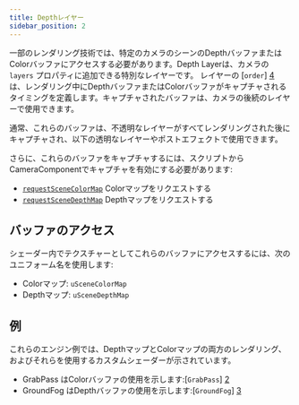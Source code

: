 ```yaml
---
title: Depthレイヤー
sidebar_position: 2
---
```


一部のレンダリング技術では、特定のカメラのシーンのDepthバッファまたはColorバッファにアクセスする必要があります。Depth Layerは、カメラの `layers` プロパティに追加できる特別なレイヤーです。 レイヤーの [`order`] [4] は、レンダリング中にDepthバッファまたはColorバッファがキャプチャされるタイミングを定義します。キャプチャされたバッファは、カメラの後続のレイヤーで使用できます。

通常、これらのバッファは、不透明なレイヤーがすべてレンダリングされた後にキャプチャされ、以下の透明なレイヤーやポストエフェクトで使用できます。

さらに、これらのバッファをキャプチャするには、スクリプトからCameraComponentでキャプチャを有効にする必要があります:

- [```requestSceneColorMap```][0] Colorマップをリクエストする
- [```requestSceneDepthMap```][1] Depthマップをリクエストする

## バッファのアクセス

シェーダー内でテクスチャーとしてこれらのバッファにアクセスするには、次のユニフォーム名を使用します:

- Colorマップ: `uSceneColorMap`
- Depthマップ: `uSceneDepthMap`

## 例

これらのエンジン例では、DepthマップとColorマップの両方のレンダリング、およびそれらを使用するカスタムシェーダーが示されています。

- GrabPass はColorバッファの使用を示します:[`GrabPass`] [2]
- GroundFog はDepthバッファの使用を示します:[`GroundFog`] [3]

[0]: https://api.playcanvas.com/classes/Engine.CameraComponent.html#requestSceneColorMap
[1]: https://api.playcanvas.com/classes/Engine.CameraComponent.html#requestSceneDepthMap
[2]: https://playcanvas.github.io/#/graphics/grab-pass
[3]: https://playcanvas.github.io/#/graphics/ground-fog
[4]: /user-manual/graphics/layers/#choosing-the-layer-order
